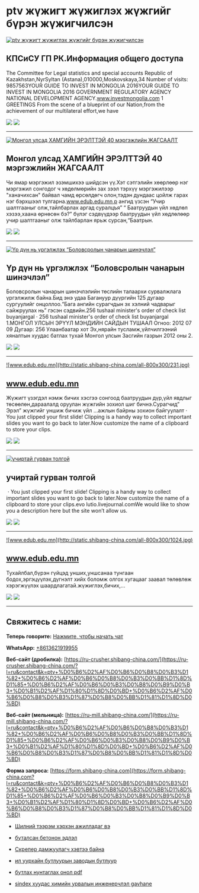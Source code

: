 # ptv жүжигт жүжиглэх жүжгийг бүрэн жүжигчилсэн

<a href="https://swt.shibang-china.com/?l=ru&img&k=ptv+%D0%B6%D2%AF%D0%B6%D0%B8%D0%B3%D1%82+%D0%B6%D2%AF%D0%B6%D0%B8%D0%B3%D0%BB%D1%8D%D1%85+%D0%B6%D2%AF%D0%B6%D0%B3%D0%B8%D0%B9%D0%B3+%D0%B1%D2%AF%D1%80%D1%8D%D0%BD+%D0%B6%D2%AF%D0%B6%D0%B8%D0%B3%D1%87%D0%B8%D0%BB%D1%81%D1%8D%D0%BD" target="_blank">![ptv жүжигт жүжиглэх жүжгийг бүрэн жүжигчилсэн](http://static.shibang-china.com/all-800x300/1146.jpg)</a>

## КПСиСУ ГП РК.Информация общего доступа
The Committee for Legal statistics and special accounts Republic of Kazakhstan,NyrSyltan (Astana),010000,Moskovskaya,34 Number of visits: 9857563YOUR GUIDE TO INVEST IN MONGOLIA 2016YOUR GUIDE TO INVEST IN MONGOLIA 2016 GOVERNMENT REGULATORY AGENCY NATIONAL DEVELOPMENT AGENCY.www.investmongolia.com 1 GREETINGS From the scene of a blueprint of our Nation,from the achievement of our multilateral effort,we have


<a href="https://whatsapp.shibangsoft.com/WhatsApp.php" target="_blank" title="WhatsApp">![](http://static.shibang-china.com/icon/whatsapp.png)</a> <a href="https://swt.shibang-china.com/?l=ru&icon&k=ptv+%D0%B6%D2%AF%D0%B6%D0%B8%D0%B3%D1%82+%D0%B6%D2%AF%D0%B6%D0%B8%D0%B3%D0%BB%D1%8D%D1%85+%D0%B6%D2%AF%D0%B6%D0%B3%D0%B8%D0%B9%D0%B3+%D0%B1%D2%AF%D1%80%D1%8D%D0%BD+%D0%B6%D2%AF%D0%B6%D0%B8%D0%B3%D1%87%D0%B8%D0%BB%D1%81%D1%8D%D0%BD" target="_blank">![](http://static.shibang-china.com/icon/chat-ru.png)</a>

---

<a href="https://swt.shibang-china.com/?l=ru&img&k=ptv+%D0%B6%D2%AF%D0%B6%D0%B8%D0%B3%D1%82+%D0%B6%D2%AF%D0%B6%D0%B8%D0%B3%D0%BB%D1%8D%D1%85+%D0%B6%D2%AF%D0%B6%D0%B3%D0%B8%D0%B9%D0%B3+%D0%B1%D2%AF%D1%80%D1%8D%D0%BD+%D0%B6%D2%AF%D0%B6%D0%B8%D0%B3%D1%87%D0%B8%D0%BB%D1%81%D1%8D%D0%BD" target="_blank">![Монгол улсад ХАМГИЙН ЭРЭЛТТЭЙ 40 мэргэжлийн ЖАГСААЛТ](http://static.shibang-china.com/all-800x300/686.jpg)</a>

## Монгол улсад ХАМГИЙН ЭРЭЛТТЭЙ 40 мэргэжлийн ЖАГСААЛТ
Чи ямар мэргэжил эзэмшихээ шийдсэн үү.Хэт сэтгэлийн хөөрлөөр нэг мэргэжил сонгодог ч хөдөлмөрийн зах зээл тэрхүү мэргэжилээр &quot;ханачихсан&quot; байвал чамд өрсөлдөгч олон,тэдэн дундаас цойлж гарах нэг бэрхшээл тулгарна.www.edub.edu.mn,р ангид үзсэн “Учир шалтгааныг олж,тайлбарлах аргад суралцъя” “ Баатруудын үйл хөдлөл хэзээ,хаана өрнөсөн бэ?” бүлэг сэдвүүдээр баатруудын үйл хөдлөлөөр учир шалтгааныг олж тайлбарлан ярьж сурсан,“Баатрын.


<a href="https://whatsapp.shibangsoft.com/WhatsApp.php" target="_blank" title="WhatsApp">![](http://static.shibang-china.com/icon/whatsapp.png)</a> <a href="https://swt.shibang-china.com/?l=ru&icon&k=ptv+%D0%B6%D2%AF%D0%B6%D0%B8%D0%B3%D1%82+%D0%B6%D2%AF%D0%B6%D0%B8%D0%B3%D0%BB%D1%8D%D1%85+%D0%B6%D2%AF%D0%B6%D0%B3%D0%B8%D0%B9%D0%B3+%D0%B1%D2%AF%D1%80%D1%8D%D0%BD+%D0%B6%D2%AF%D0%B6%D0%B8%D0%B3%D1%87%D0%B8%D0%BB%D1%81%D1%8D%D0%BD" target="_blank">![](http://static.shibang-china.com/icon/chat-ru.png)</a>

---

<a href="https://swt.shibang-china.com/?l=ru&img&k=ptv+%D0%B6%D2%AF%D0%B6%D0%B8%D0%B3%D1%82+%D0%B6%D2%AF%D0%B6%D0%B8%D0%B3%D0%BB%D1%8D%D1%85+%D0%B6%D2%AF%D0%B6%D0%B3%D0%B8%D0%B9%D0%B3+%D0%B1%D2%AF%D1%80%D1%8D%D0%BD+%D0%B6%D2%AF%D0%B6%D0%B8%D0%B3%D1%87%D0%B8%D0%BB%D1%81%D1%8D%D0%BD" target="_blank">![Үр дүн нь үргэлжлэх “Боловсролын чанарын шинэчлэл”](http://static.shibang-china.com/all-800x300/143.jpg)</a>

## Үр дүн нь үргэлжлэх “Боловсролын чанарын шинэчлэл”
Боловсролын чанарын шинэчлэлийн төслийн талаархи сурвалжлага үргэлжилж байна.Бид энэ удаа Багануур дүүргийн 125 дугаар сургуулийг онцоллоо.“Бага ангийн сурагчдын эх хэлний чадварыг сайжруулах нь” гэсэн сэдвийн.256 tushaal minister's order of check list buyanjargal&nbsp;&#0183;&#32;256 tushaal minister's order of check list buyanjargal 1.МОНГОЛ УЛСЫН ЭРҮҮЛ МЭНДИЙН САЙДЫН ТУШААЛ Огноо: 2012 07 09 Дугаар: 256 Улаанбаатар хот Эх,нярайн тусламж,үйлчилгээний хяналтын хуудас батлах тухай Монгол улсын Засгийн газрын 2012 оны 2.


<a href="https://whatsapp.shibangsoft.com/WhatsApp.php" target="_blank" title="WhatsApp">![](http://static.shibang-china.com/icon/whatsapp.png)</a> <a href="https://swt.shibang-china.com/?l=ru&icon&k=ptv+%D0%B6%D2%AF%D0%B6%D0%B8%D0%B3%D1%82+%D0%B6%D2%AF%D0%B6%D0%B8%D0%B3%D0%BB%D1%8D%D1%85+%D0%B6%D2%AF%D0%B6%D0%B3%D0%B8%D0%B9%D0%B3+%D0%B1%D2%AF%D1%80%D1%8D%D0%BD+%D0%B6%D2%AF%D0%B6%D0%B8%D0%B3%D1%87%D0%B8%D0%BB%D1%81%D1%8D%D0%BD" target="_blank">![](http://static.shibang-china.com/icon/chat-ru.png)</a>

---

<a href="https://swt.shibang-china.com/?l=ru&img&k=ptv+%D0%B6%D2%AF%D0%B6%D0%B8%D0%B3%D1%82+%D0%B6%D2%AF%D0%B6%D0%B8%D0%B3%D0%BB%D1%8D%D1%85+%D0%B6%D2%AF%D0%B6%D0%B3%D0%B8%D0%B9%D0%B3+%D0%B1%D2%AF%D1%80%D1%8D%D0%BD+%D0%B6%D2%AF%D0%B6%D0%B8%D0%B3%D1%87%D0%B8%D0%BB%D1%81%D1%8D%D0%BD" target="_blank">![www.edub.edu.mn](http://static.shibang-china.com/all-800x300/231.jpg)</a>

## www.edub.edu.mn
Жүжигт үзэгдэл нэмж бичих хэсгээ сонгоод баатруудын дүр,үйл явдлыг төсөөлөн,дараалалд оруулан жүжгийн зохиол шиг бичнэ.Сурагчид” Эрэл” жүжгийг уншиж бичиж үйл …ажлын байрны зохион байгуулалт&nbsp;&#0183;&#32;You just clipped your first slide! Clipping is a handy way to collect important slides you want to go back to later.Now customize the name of a clipboard to store your clips.


<a href="https://whatsapp.shibangsoft.com/WhatsApp.php" target="_blank" title="WhatsApp">![](http://static.shibang-china.com/icon/whatsapp.png)</a> <a href="https://swt.shibang-china.com/?l=ru&icon&k=ptv+%D0%B6%D2%AF%D0%B6%D0%B8%D0%B3%D1%82+%D0%B6%D2%AF%D0%B6%D0%B8%D0%B3%D0%BB%D1%8D%D1%85+%D0%B6%D2%AF%D0%B6%D0%B3%D0%B8%D0%B9%D0%B3+%D0%B1%D2%AF%D1%80%D1%8D%D0%BD+%D0%B6%D2%AF%D0%B6%D0%B8%D0%B3%D1%87%D0%B8%D0%BB%D1%81%D1%8D%D0%BD" target="_blank">![](http://static.shibang-china.com/icon/chat-ru.png)</a>

---

<a href="https://swt.shibang-china.com/?l=ru&img&k=ptv+%D0%B6%D2%AF%D0%B6%D0%B8%D0%B3%D1%82+%D0%B6%D2%AF%D0%B6%D0%B8%D0%B3%D0%BB%D1%8D%D1%85+%D0%B6%D2%AF%D0%B6%D0%B3%D0%B8%D0%B9%D0%B3+%D0%B1%D2%AF%D1%80%D1%8D%D0%BD+%D0%B6%D2%AF%D0%B6%D0%B8%D0%B3%D1%87%D0%B8%D0%BB%D1%81%D1%8D%D0%BD" target="_blank">![учиртай гурван толгой](http://static.shibang-china.com/all-800x300/301.jpg)</a>

## учиртай гурван толгой
&nbsp;&#0183;&#32;You just clipped your first slide! Clipping is a handy way to collect important slides you want to go back to later.Now customize the name of a clipboard to store your clips.evo lutio.livejournal.comWe would like to show you a description here but the site won’t allow us.


<a href="https://whatsapp.shibangsoft.com/WhatsApp.php" target="_blank" title="WhatsApp">![](http://static.shibang-china.com/icon/whatsapp.png)</a> <a href="https://swt.shibang-china.com/?l=ru&icon&k=ptv+%D0%B6%D2%AF%D0%B6%D0%B8%D0%B3%D1%82+%D0%B6%D2%AF%D0%B6%D0%B8%D0%B3%D0%BB%D1%8D%D1%85+%D0%B6%D2%AF%D0%B6%D0%B3%D0%B8%D0%B9%D0%B3+%D0%B1%D2%AF%D1%80%D1%8D%D0%BD+%D0%B6%D2%AF%D0%B6%D0%B8%D0%B3%D1%87%D0%B8%D0%BB%D1%81%D1%8D%D0%BD" target="_blank">![](http://static.shibang-china.com/icon/chat-ru.png)</a>

---

<a href="https://swt.shibang-china.com/?l=ru&img&k=ptv+%D0%B6%D2%AF%D0%B6%D0%B8%D0%B3%D1%82+%D0%B6%D2%AF%D0%B6%D0%B8%D0%B3%D0%BB%D1%8D%D1%85+%D0%B6%D2%AF%D0%B6%D0%B3%D0%B8%D0%B9%D0%B3+%D0%B1%D2%AF%D1%80%D1%8D%D0%BD+%D0%B6%D2%AF%D0%B6%D0%B8%D0%B3%D1%87%D0%B8%D0%BB%D1%81%D1%8D%D0%BD" target="_blank">![www.edub.edu.mn](http://static.shibang-china.com/all-800x300/1024.jpg)</a>

## www.edub.edu.mn
Тухайлбал,бүрэн гүйцэд унших,уншсанаа тунгаан бодох,эргэцүүлэх,дүгнэлт хийх боломж олгох хугацааг заавал төлөвлөж хэрэгжүүлэх шаардлагатай.жүжиглэх,бичих,…

<a href="https://whatsapp.shibangsoft.com/WhatsApp.php" target="_blank" title="WhatsApp">![](http://static.shibang-china.com/icon/whatsapp.png)</a> <a href="https://swt.shibang-china.com/?l=ru&icon&k=ptv+%D0%B6%D2%AF%D0%B6%D0%B8%D0%B3%D1%82+%D0%B6%D2%AF%D0%B6%D0%B8%D0%B3%D0%BB%D1%8D%D1%85+%D0%B6%D2%AF%D0%B6%D0%B3%D0%B8%D0%B9%D0%B3+%D0%B1%D2%AF%D1%80%D1%8D%D0%BD+%D0%B6%D2%AF%D0%B6%D0%B8%D0%B3%D1%87%D0%B8%D0%BB%D1%81%D1%8D%D0%BD" target="_blank">![](http://static.shibang-china.com/icon/chat-ru.png)</a>

---
## Свяжитесь с нами:

**Теперь говорите:** [Нажмите, чтобы начать чат](https://swt.shibang-china.com?l=ru&contact&k=ptv+%D0%B6%D2%AF%D0%B6%D0%B8%D0%B3%D1%82+%D0%B6%D2%AF%D0%B6%D0%B8%D0%B3%D0%BB%D1%8D%D1%85+%D0%B6%D2%AF%D0%B6%D0%B3%D0%B8%D0%B9%D0%B3+%D0%B1%D2%AF%D1%80%D1%8D%D0%BD+%D0%B6%D2%AF%D0%B6%D0%B8%D0%B3%D1%87%D0%B8%D0%BB%D1%81%D1%8D%D0%BD)

**WhatsApp:**  [+8613621919955](https://whatsapp.shibangsoft.com/WhatsApp.php)

**Веб-сайт (дробилка):** [https://ru-crusher.shibang-china.com/](https://ru-crusher.shibang-china.com/?l=ru&contact&k=ptv+%D0%B6%D2%AF%D0%B6%D0%B8%D0%B3%D1%82+%D0%B6%D2%AF%D0%B6%D0%B8%D0%B3%D0%BB%D1%8D%D1%85+%D0%B6%D2%AF%D0%B6%D0%B3%D0%B8%D0%B9%D0%B3+%D0%B1%D2%AF%D1%80%D1%8D%D0%BD+%D0%B6%D2%AF%D0%B6%D0%B8%D0%B3%D1%87%D0%B8%D0%BB%D1%81%D1%8D%D0%BD)

**Веб-сайт (мельница):** [https://ru-mill.shibang-china.com/](https://ru-mill.shibang-china.com/?l=ru&contact&k=ptv+%D0%B6%D2%AF%D0%B6%D0%B8%D0%B3%D1%82+%D0%B6%D2%AF%D0%B6%D0%B8%D0%B3%D0%BB%D1%8D%D1%85+%D0%B6%D2%AF%D0%B6%D0%B3%D0%B8%D0%B9%D0%B3+%D0%B1%D2%AF%D1%80%D1%8D%D0%BD+%D0%B6%D2%AF%D0%B6%D0%B8%D0%B3%D1%87%D0%B8%D0%BB%D1%81%D1%8D%D0%BD)

**Форма запроса:** [https://form.shibang-china.com](https://form.shibang-china.com?l=ru&contact&k=ptv+%D0%B6%D2%AF%D0%B6%D0%B8%D0%B3%D1%82+%D0%B6%D2%AF%D0%B6%D0%B8%D0%B3%D0%BB%D1%8D%D1%85+%D0%B6%D2%AF%D0%B6%D0%B3%D0%B8%D0%B9%D0%B3+%D0%B1%D2%AF%D1%80%D1%8D%D0%BD+%D0%B6%D2%AF%D0%B6%D0%B8%D0%B3%D1%87%D0%B8%D0%BB%D1%81%D1%8D%D0%BD)

* [Шилний тээрэм хэрхэн ажилладаг вэ](../127/%D0%A8%D0%B8%D0%BB%D0%BD%D0%B8%D0%B9%20%D1%82%D1%8D%D1%8D%D1%80%D1%8D%D0%BC%20%D1%85%D1%8D%D1%80%D1%85%D1%8D%D0%BD%20%D0%B0%D0%B6%D0%B8%D0%BB%D0%BB%D0%B0%D0%B4%D0%B0%D0%B3%20%D0%B2%D1%8D.md)

* [буталсан бетонон эдлэл](../128/%D0%B1%D1%83%D1%82%D0%B0%D0%BB%D1%81%D0%B0%D0%BD%20%D0%B1%D0%B5%D1%82%D0%BE%D0%BD%D0%BE%D0%BD%20%D1%8D%D0%B4%D0%BB%D1%8D%D0%BB.md)

* [Скрепер дамжуулагч хэвтээ байна](../130/%D0%A1%D0%BA%D1%80%D0%B5%D0%BF%D0%B5%D1%80%20%D0%B4%D0%B0%D0%BC%D0%B6%D1%83%D1%83%D0%BB%D0%B0%D0%B3%D1%87%20%D1%85%D1%8D%D0%B2%D1%82%D1%8D%D1%8D%20%D0%B1%D0%B0%D0%B9%D0%BD%D0%B0.md)

* [ил уурхайн бутлуурын заводын бутлуур](../129/%D0%B8%D0%BB%20%D1%83%D1%83%D1%80%D1%85%D0%B0%D0%B9%D0%BD%20%D0%B1%D1%83%D1%82%D0%BB%D1%83%D1%83%D1%80%D1%8B%D0%BD%20%D0%B7%D0%B0%D0%B2%D0%BE%D0%B4%D1%8B%D0%BD%20%D0%B1%D1%83%D1%82%D0%BB%D1%83%D1%83%D1%80.md)

* [бутлах нунтаглах онол pdf](../129/%D0%B1%D1%83%D1%82%D0%BB%D0%B0%D1%85%20%D0%BD%D1%83%D0%BD%D1%82%D0%B0%D0%B3%D0%BB%D0%B0%D1%85%20%D0%BE%D0%BD%D0%BE%D0%BB%20pdf.md)

* [sindex хуудас химийн урвалын инженерчлэл gavhane](../129/sindex%20%D1%85%D1%83%D1%83%D0%B4%D0%B0%D1%81%20%D1%85%D0%B8%D0%BC%D0%B8%D0%B9%D0%BD%20%D1%83%D1%80%D0%B2%D0%B0%D0%BB%D1%8B%D0%BD%20%D0%B8%D0%BD%D0%B6%D0%B5%D0%BD%D0%B5%D1%80%D1%87%D0%BB%D1%8D%D0%BB%20gavhane.md)